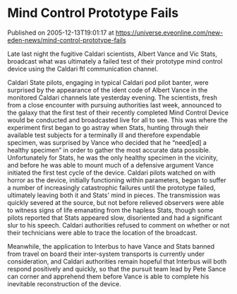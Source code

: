 # Mind Control Prototype Fails
Published on 2005-12-13T19:01:17 at https://universe.eveonline.com/new-eden-news/mind-control-prototype-fails

Late last night the fugitive Caldari scientists, Albert Vance and Vic Stats, broadcast what was ultimately a failed test of their prototype mind control device using the Caldari ftl communication channel. 

Caldari State pilots, engaging in typical Caldari pod pilot banter, were surprised by the appearance of the ident code of Albert Vance in the monitored Caldari channels late yesterday evening. The scientists, fresh from a close encounter with pursuing authorities last week, announced to the galaxy that the first test of their recently completed Mind Control Device would be conducted and broadcasted live for all to see. This was where the experiment first began to go astray when Stats, hunting through their available test subjects for a terminally ill and therefore expendable specimen, was surprised by Vance who decided that he “need[ed] a healthy specimen” in order to gather the most accurate data possible. Unfortunately for Stats, he was the only healthy specimen in the vicinity, and before he was able to mount much of a defensive argument Vance initiated the first test cycle of the device. Caldari pilots watched on with horror as the device, initially functioning within parameters, began to suffer a number of increasingly catastrophic failures until the prototype failed, ultimately leaving both it and Stats' mind in pieces. The transmission was quickly severed at the source, but not before relieved observers were able to witness signs of life emanating from the hapless Stats, though some pilots reported that Stats appeared slow, disoriented and had a significant slur to his speech. Caldari authorities refused to comment on whether or not their technicians were able to trace the location of the broadcast.

Meanwhile, the application to Interbus to have Vance and Stats banned from travel on board their inter-system transports is currently under consideration, and Caldari authorities remain hopeful that Interbus will both respond positively and quickly, so that the pursuit team lead by Pete Sance can corner and apprehend them before Vance is able to complete his inevitable reconstruction of the device.
